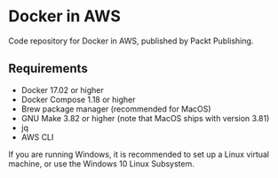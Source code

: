 # Docker in AWS

Code repository for Docker in AWS, published by Packt Publishing.

## Requirements

- Docker 17.02 or higher
- Docker Compose 1.18 or higher
- Brew package manager (recommended for MacOS)
- GNU Make 3.82 or higher (note that MacOS ships with version 3.81)
- jq
- AWS CLI

If you are running Windows, it is recommended to set up a Linux virtual machine, or use the Windows 10 Linux Subsystem. 
